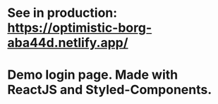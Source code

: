 # See in production: https://optimistic-borg-aba44d.netlify.app/

# Demo login page. Made with ReactJS and Styled-Components.

